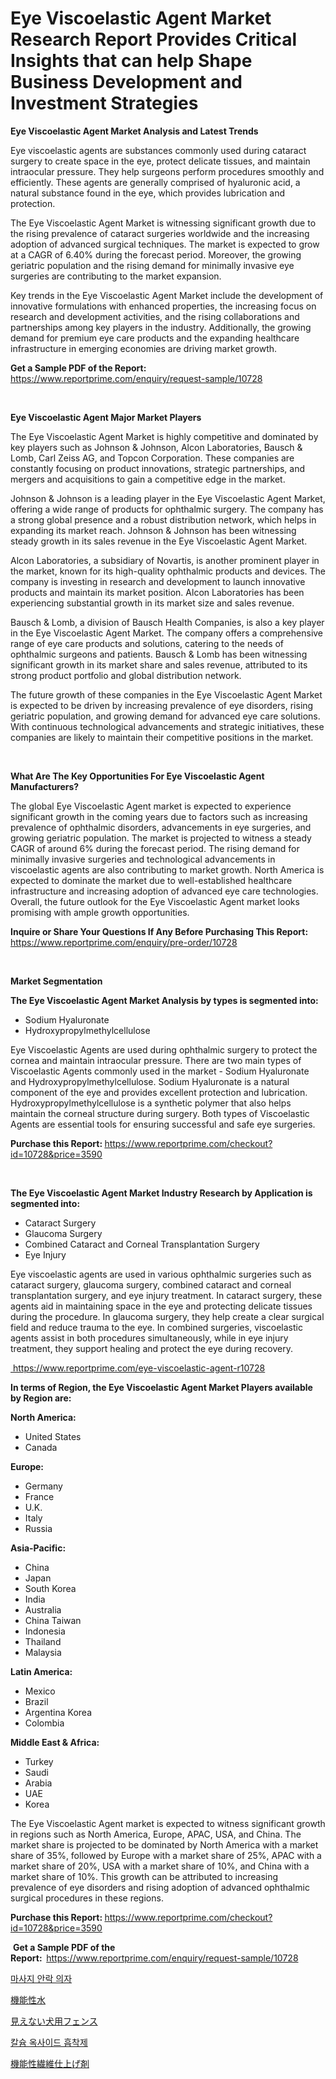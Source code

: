 <p><h1>Eye Viscoelastic Agent Market Research Report Provides Critical Insights that can help Shape Business Development and Investment Strategies</h1></p><p><strong>Eye Viscoelastic Agent Market Analysis and Latest Trends</strong></p>
<p><p>Eye viscoelastic agents are substances commonly used during cataract surgery to create space in the eye, protect delicate tissues, and maintain intraocular pressure. They help surgeons perform procedures smoothly and efficiently. These agents are generally comprised of hyaluronic acid, a natural substance found in the eye, which provides lubrication and protection.</p><p>The Eye Viscoelastic Agent Market is witnessing significant growth due to the rising prevalence of cataract surgeries worldwide and the increasing adoption of advanced surgical techniques. The market is expected to grow at a CAGR of 6.40% during the forecast period. Moreover, the growing geriatric population and the rising demand for minimally invasive eye surgeries are contributing to the market expansion.</p><p>Key trends in the Eye Viscoelastic Agent Market include the development of innovative formulations with enhanced properties, the increasing focus on research and development activities, and the rising collaborations and partnerships among key players in the industry. Additionally, the growing demand for premium eye care products and the expanding healthcare infrastructure in emerging economies are driving market growth.</p></p>
<p><strong>Get a Sample PDF of the Report:&nbsp;</strong> <a href="https://www.reportprime.com/enquiry/request-sample/10728">https://www.reportprime.com/enquiry/request-sample/10728</a></p>
<p>&nbsp;</p>
<p><strong>Eye Viscoelastic Agent Major Market Players</strong></p>
<p><p>The Eye Viscoelastic Agent Market is highly competitive and dominated by key players such as Johnson & Johnson, Alcon Laboratories, Bausch & Lomb, Carl Zeiss AG, and Topcon Corporation. These companies are constantly focusing on product innovations, strategic partnerships, and mergers and acquisitions to gain a competitive edge in the market.</p><p>Johnson & Johnson is a leading player in the Eye Viscoelastic Agent Market, offering a wide range of products for ophthalmic surgery. The company has a strong global presence and a robust distribution network, which helps in expanding its market reach. Johnson & Johnson has been witnessing steady growth in its sales revenue in the Eye Viscoelastic Agent Market.</p><p>Alcon Laboratories, a subsidiary of Novartis, is another prominent player in the market, known for its high-quality ophthalmic products and devices. The company is investing in research and development to launch innovative products and maintain its market position. Alcon Laboratories has been experiencing substantial growth in its market size and sales revenue.</p><p>Bausch & Lomb, a division of Bausch Health Companies, is also a key player in the Eye Viscoelastic Agent Market. The company offers a comprehensive range of eye care products and solutions, catering to the needs of ophthalmic surgeons and patients. Bausch & Lomb has been witnessing significant growth in its market share and sales revenue, attributed to its strong product portfolio and global distribution network.</p><p>The future growth of these companies in the Eye Viscoelastic Agent Market is expected to be driven by increasing prevalence of eye disorders, rising geriatric population, and growing demand for advanced eye care solutions. With continuous technological advancements and strategic initiatives, these companies are likely to maintain their competitive positions in the market.</p></p>
<p>&nbsp;</p>
<p><strong>What Are The Key Opportunities For Eye Viscoelastic Agent Manufacturers?</strong></p>
<p><p>The global Eye Viscoelastic Agent market is expected to experience significant growth in the coming years due to factors such as increasing prevalence of ophthalmic disorders, advancements in eye surgeries, and growing geriatric population. The market is projected to witness a steady CAGR of around 6% during the forecast period. The rising demand for minimally invasive surgeries and technological advancements in viscoelastic agents are also contributing to market growth. North America is expected to dominate the market due to well-established healthcare infrastructure and increasing adoption of advanced eye care technologies. Overall, the future outlook for the Eye Viscoelastic Agent market looks promising with ample growth opportunities.</p></p>
<p><strong>Inquire or Share Your Questions If Any Before Purchasing This Report:</strong> <a href="https://www.reportprime.com/enquiry/pre-order/10728">https://www.reportprime.com/enquiry/pre-order/10728</a></p>
<p>&nbsp;</p>
<p><strong>Market Segmentation</strong></p>
<p><strong>The Eye Viscoelastic Agent Market Analysis by types is segmented into:</strong></p>
<p><ul><li>Sodium Hyaluronate</li><li>Hydroxypropylmethylcellulose</li></ul></p>
<p><p>Eye Viscoelastic Agents are used during ophthalmic surgery to protect the cornea and maintain intraocular pressure. There are two main types of Viscoelastic Agents commonly used in the market - Sodium Hyaluronate and Hydroxypropylmethylcellulose. Sodium Hyaluronate is a natural component of the eye and provides excellent protection and lubrication. Hydroxypropylmethylcellulose is a synthetic polymer that also helps maintain the corneal structure during surgery. Both types of Viscoelastic Agents are essential tools for ensuring successful and safe eye surgeries.</p></p>
<p><strong>Purchase this Report:&nbsp;</strong><a href="https://www.reportprime.com/checkout?id=10728&price=3590">https://www.reportprime.com/checkout?id=10728&price=3590</a></p>
<p>&nbsp;</p>
<p><strong>The Eye Viscoelastic Agent Market Industry Research by Application is segmented into:</strong></p>
<p><ul><li>Cataract Surgery</li><li>Glaucoma Surgery</li><li>Combined Cataract and Corneal Transplantation Surgery</li><li>Eye Injury</li></ul></p>
<p><p>Eye viscoelastic agents are used in various ophthalmic surgeries such as cataract surgery, glaucoma surgery, combined cataract and corneal transplantation surgery, and eye injury treatment. In cataract surgery, these agents aid in maintaining space in the eye and protecting delicate tissues during the procedure. In glaucoma surgery, they help create a clear surgical field and reduce trauma to the eye. In combined surgeries, viscoelastic agents assist in both procedures simultaneously, while in eye injury treatment, they support healing and protect the eye during recovery.</p></p>
<p><a href="https://www.reportprime.com/eye-viscoelastic-agent-r10728">&nbsp;https://www.reportprime.com/eye-viscoelastic-agent-r10728</a></p>
<p><strong>In terms of Region, the Eye Viscoelastic Agent Market Players available by Region are:</strong></p>
<p>
    <p> <strong> North America: </strong>
        <ul>
            <li>United States</li>
            <li>Canada</li>
        </ul>
        </p> 
    <p> <strong> Europe: </strong>
        <ul>
            <li>Germany</li>
            <li>France</li>
            <li>U.K.</li>
            <li>Italy</li>
            <li>Russia</li>
        </ul>
        </p> 
    <p> <strong> Asia-Pacific: </strong>
        <ul>
            <li>China</li>
            <li>Japan</li>
            <li>South Korea</li>
            <li>India</li>
            <li>Australia</li>
            <li>China Taiwan</li>
            <li>Indonesia</li>
            <li>Thailand</li>
            <li>Malaysia</li>
        </ul>
        </p> 
    <p> <strong> Latin America: </strong>
        <ul>
            <li>Mexico</li>
            <li>Brazil</li>
            <li>Argentina Korea</li>
            <li>Colombia</li>
        </ul>
        </p> 
    <p> <strong> Middle East & Africa: </strong>
        <ul>
            <li>Turkey</li>
            <li>Saudi</li>
            <li>Arabia</li>
            <li>UAE</li>
            <li>Korea</li>
        </ul>
    </p>
    </p>
<p><p>The Eye Viscoelastic Agent market is expected to witness significant growth in regions such as North America, Europe, APAC, USA, and China. The market share is projected to be dominated by North America with a market share of 35%, followed by Europe with a market share of 25%, APAC with a market share of 20%, USA with a market share of 10%, and China with a market share of 10%. This growth can be attributed to increasing prevalence of eye disorders and rising adoption of advanced ophthalmic surgical procedures in these regions.</p></p>
<p><strong>Purchase this Report: </strong><a href="https://www.reportprime.com/checkout?id=10728&price=3590">https://www.reportprime.com/checkout?id=10728&price=3590</a></p>
<p>&nbsp;<strong>Get a Sample PDF of the Report:&nbsp;&nbsp;</strong><a href="https://www.reportprime.com/enquiry/request-sample/10728">https://www.reportprime.com/enquiry/request-sample/10728</a></p>
<p><strong></strong></p>
<p><p><a href="https://medium.com/@koleledner/%EB%A7%88%EC%82%AC%EC%A7%80-%EC%95%94%EC%B2%B4%EC%96%B4-%EC%8B%9C%EC%9E%A5-%EC%A0%90%EC%9C%A0%EC%9C%A8-%EB%B3%80%ED%99%94-%EB%B0%8F-%EC%8B%9C%EC%9E%A5-%EC%84%B1%EC%9E%A5-%ED%8A%B8%EB%A0%8C%EB%93%9C-2024%EB%85%84-2031%EB%85%84-d94438b74440">마사지 안락 의자</a></p><p><a href="https://github.com/HershelKris/Market-Research-Report-List-1/blob/main/301224079778.md">機能性水</a></p><p><a href="https://medium.com/@nicholasallan19/%E7%9B%AE%E3%81%AB%E8%A6%8B%E3%81%88%E3%81%AA%E3%81%84%E7%8A%AC%E3%81%AE%E3%83%95%E3%82%A7%E3%83%B3%E3%82%B9%E5%B8%82%E5%A0%B4%E3%81%AE%E8%A6%8F%E6%A8%A1-cagr-%E3%83%88%E3%83%AC%E3%83%B3%E3%83%892024-2030-0c3d62cc43c5">見えない犬用フェンス</a></p><p><a href="https://github.com/apple8975768/Market-Research-Report-List-1/blob/main/389480874555.md">칼슘 옥사이드 흡착제</a></p><p><a href="https://github.com/CarlieShields/Market-Research-Report-List-1/blob/main/551438679777.md">機能性繊維仕上げ剤</a></p></p>
